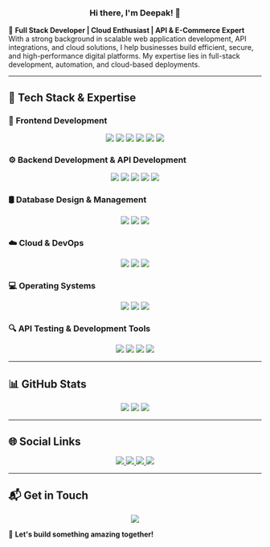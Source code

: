 ### <div align="center">Hi there, I'm Deepak! 👋</div>

🚀 **Full Stack Developer | Cloud Enthusiast | API & E-Commerce Expert**  
With a strong background in scalable web application development, API integrations, and cloud solutions, I help businesses build efficient, secure, and high-performance digital platforms. My expertise lies in full-stack development, automation, and cloud-based deployments.

---

## 🎨 **Tech Stack & Expertise**

### 🎨 **Frontend Development**
<p align="center">
  <img src="https://img.shields.io/badge/HTML5-%23E34F26.svg?style=for-the-badge&logo=html5&logoColor=white" />
  <img src="https://img.shields.io/badge/CSS3-%231572B6.svg?style=for-the-badge&logo=css3&logoColor=white" />
  <img src="https://img.shields.io/badge/Bootstrap-%237952B3.svg?style=for-the-badge&logo=bootstrap&logoColor=white" />
  <img src="https://img.shields.io/badge/TailwindCSS-%2306B6D4.svg?style=for-the-badge&logo=tailwindcss&logoColor=white" />
  <img src="https://img.shields.io/badge/React-%2361DAFB.svg?style=for-the-badge&logo=react&logoColor=black" />
  <img src="https://img.shields.io/badge/Next.js-%23000000.svg?style=for-the-badge&logo=nextdotjs&logoColor=white" />
</p>

### ⚙️ **Backend Development & API Development**
<p align="center">
  <img src="https://img.shields.io/badge/Node.js-%23339933.svg?style=for-the-badge&logo=node.js&logoColor=white" />
  <img src="https://img.shields.io/badge/NestJS-%23E0234E.svg?style=for-the-badge&logo=nestjs&logoColor=white" />
  <img src="https://img.shields.io/badge/Express.js-%23000000.svg?style=for-the-badge&logo=express&logoColor=white" />
  <img src="https://img.shields.io/badge/Socket.io-%23010101.svg?style=for-the-badge&logo=socket.io&logoColor=white" />
  <img src="https://img.shields.io/badge/Shopify%20API-%237AB55C.svg?style=for-the-badge&logo=shopify&logoColor=white" />
</p>

### 🛢 **Database Design & Management**
<p align="center">
  <img src="https://img.shields.io/badge/MySQL-%234479A1.svg?style=for-the-badge&logo=mysql&logoColor=white" />
  <img src="https://img.shields.io/badge/Sequelize-%230052CC.svg?style=for-the-badge&logo=sequelize&logoColor=white" />
  <img src="https://img.shields.io/badge/MongoDB-%2347A248.svg?style=for-the-badge&logo=mongodb&logoColor=white" />
</p>

### ☁️ **Cloud & DevOps**
<p align="center">
  <img src="https://img.shields.io/badge/AWS-%23FF9900.svg?style=for-the-badge&logo=amazon-aws&logoColor=white" />
  <img src="https://img.shields.io/badge/EC2-%23FF9900.svg?style=for-the-badge&logo=amazon-aws&logoColor=white" />
  <img src="https://img.shields.io/badge/S3-%23FF9900.svg?style=for-the-badge&logo=amazon-aws&logoColor=white" />
</p>

### 💻 **Operating Systems**
<p align="center">
  <img src="https://img.shields.io/badge/Linux-%23FCC624.svg?style=for-the-badge&logo=linux&logoColor=black" />
  <img src="https://img.shields.io/badge/MacOS-%23000000.svg?style=for-the-badge&logo=apple&logoColor=white" />
  <img src="https://img.shields.io/badge/Windows-%230078D6.svg?style=for-the-badge&logo=windows&logoColor=white" />
</p>

### 🔍 **API Testing & Development Tools**
<p align="center">
  <img src="https://img.shields.io/badge/Postman-%23FF6C37.svg?style=for-the-badge&logo=postman&logoColor=white" />
  <img src="https://img.shields.io/badge/API%20Testing-%23000000.svg?style=for-the-badge&logo=api&logoColor=white" />
  <img src="https://img.shields.io/badge/VS%20Code-%23007ACC.svg?style=for-the-badge&logo=visual-studio-code&logoColor=white" />
  <img src="https://img.shields.io/badge/IDM-%23000000.svg?style=for-the-badge&logo=internetdownloadmanager&logoColor=white" />
</p>

---

## 📊 **GitHub Stats**
<p align="center">
  <img src="https://github-readme-stats.vercel.app/api?username=MrDeepak22&show_icons=true&theme=radical" />
  <img src="https://github-readme-streak-stats.herokuapp.com/?user=MrDeepak22&theme=radical" />
  <img src="https://github-readme-stats.vercel.app/api/top-langs/?username=MrDeepak22&layout=compact&theme=radical" />
</p>

---

## 🌐 **Social Links**
<p align="center">
  <a href="https://www.instagram.com/_mrdeepak01_/">
    <img src="https://img.shields.io/badge/Instagram-%23E4405F.svg?style=for-the-badge&logo=instagram&logoColor=white" />
  </a>
  <a href="https://www.facebook.com/profile.php?id=61566915376955">
    <img src="https://img.shields.io/badge/Facebook-%231877F2.svg?style=for-the-badge&logo=facebook&logoColor=white" />
  </a>
  <a href="https://www.linkedin.com/in/deepak-k-704410ab/">
    <img src="https://img.shields.io/badge/LinkedIn-%230A66C2.svg?style=for-the-badge&logo=linkedin&logoColor=white" />
  </a>
  <a href="https://erdeepakkumar.in/">
    <img src="https://img.shields.io/badge/Portfolio-%23000000.svg?style=for-the-badge&logo=vercel&logoColor=white" />
  </a>
</p>

---

## 📬 **Get in Touch**
<p align="center">
  <a href="mailto:mrdeepak111099@gmail.com">
    <img src="https://img.shields.io/badge/Email-%23D14836.svg?style=for-the-badge&logo=gmail&logoColor=white" />
  </a>
</p>

🚀 **Let's build something amazing together!**
